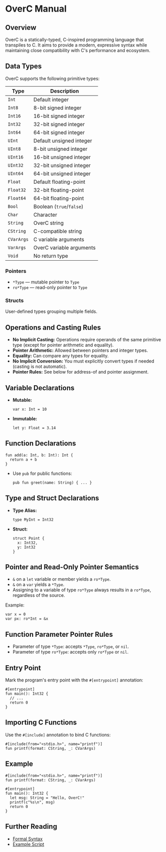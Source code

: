 # OverC Manual

## Overview

OverC is a statically-typed, C-inspired programming language that transpiles to C. It aims to provide a modern, expressive syntax while maintaining close compatibility with C's performance and ecosystem.

## Data Types

OverC supports the following primitive types:

| Type      | Description                       |
|-----------|-----------------------------------|
| `Int`     | Default integer                   |
| `Int8`    | 8-bit signed integer              |
| `Int16`   | 16-bit signed integer             |
| `Int32`   | 32-bit signed integer             |
| `Int64`   | 64-bit signed integer             |
| `UInt`    | Default unsigned integer          |
| `UInt8`   | 8-bit unsigned integer            |
| `UInt16`  | 16-bit unsigned integer           |
| `UInt32`  | 32-bit unsigned integer           |
| `UInt64`  | 64-bit unsigned integer           |
| `Float`   | Default floating-point            |
| `Float32` | 32-bit floating-point             |
| `Float64` | 64-bit floating-point             |
| `Bool`    | Boolean (`true`/`false`)          |
| `Char`    | Character                         |
| `String`  | OverC string                      |
| `CString` | C-compatible string               |
| `CVarArgs`| C variable arguments              |
| `VarArgs` | OverC variable arguments          |
| `Void`    | No return type                    |

### Pointers

- `*Type` — mutable pointer to `Type`
- `ro*Type` — read-only pointer to `Type`

### Structs

User-defined types grouping multiple fields.

## Operations and Casting Rules

- **No Implicit Casting:** Operations require operands of the same primitive type (except for pointer arithmetic and equality).
- **Pointer Arithmetic:** Allowed between pointers and integer types.
- **Equality:** Can compare any types for equality.
- **No Implicit Conversion:** You must explicitly convert types if needed (casting is not automatic).
- **Pointer Rules:** See below for address-of and pointer assignment.

## Variable Declarations

- **Mutable:**  
  ```overc
  var x: Int = 10
  ```
- **Immutable:**  
  ```overc
  let y: Float = 3.14
  ```

## Function Declarations

```overc
fun add(a: Int, b: Int): Int {
  return a + b
}
```

- Use `pub` for public functions:
  ```overc
  pub fun greet(name: String) { ... }
  ```

## Type and Struct Declarations

- **Type Alias:**
  ```overc
  type MyInt = Int32
  ```
- **Struct:**
  ```overc
  struct Point {
    x: Int32,
    y: Int32
  }
  ```

## Pointer and Read-Only Pointer Semantics

- `&` on a `let` variable or member yields a `ro*Type`.
- `&` on a `var` yields a `*Type`.
- Assigning to a variable of type `ro*Type` always results in a `ro*Type`, regardless of the source.

Example:
```overc
var x = 0
var px: ro*Int = &x
```

## Function Parameter Pointer Rules

- Parameter of type `*Type`: accepts `*Type`, `ro*Type`, or `nil`.
- Parameter of type `ro*Type`: accepts only `ro*Type` or `nil`.

## Entry Point

Mark the program's entry point with the `#[entrypoint]` annotation:

```overc
#[entrypoint]
fun main(): Int32 {
  // ...
  return 0
}
```

## Importing C Functions

Use the `#[include]` annotation to bind C functions:

```overc
#[include(from="<stdio.h>", name="printf")]
fun printf(format: CString, _: CVarArgs)
```

## Example

```overc
#[include(from="<stdio.h>", name="printf")]
fun printf(format: CString, _: CVarArgs)

#[entrypoint]
fun main(): Int32 {
  let msg: String = "Hello, OverC!"
  printf(c"%s\n", msg)
  return 0
}
```

## Further Reading

- [Formal Syntax](FormalSyntax.md)
- [Example Script](../test.oc)

